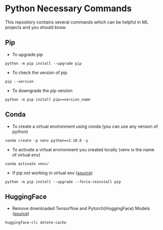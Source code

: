 # **Python Necessary Commands**

This repository contains several commands which can be helpful in ML projects and you should know.

## Pip

- To upgrade pip
```
python -m pip install --upgrade pip
```
- To check the version of pip
```
pip --version
```
- To downgrade the pip version
```
python -m pip install pip==version_name
```
## Conda

- To create a virtual environment using conda (you can use any version of python)
```
conda create -p venv python==3.10.0 -y
```
- To activate a virtual environment you created locally (venv is the name of virtual env)
```
conda activate venv/
```
- If pip not working in virtual env ([source](https://stackoverflow.com/questions/37220055/pip-fatal-error-in-launcher-unable-to-create-process-using))
```
python -m pip install --upgrade --force-reinstall pip
```

## HuggingFace

- Remove downloaded Tensorflow and Pytorch(HuggingFace) Models ([source](https://stackoverflow.com/questions/65037368/remove-downloaded-tensorflow-and-pytorchhugging-face-models))
```
huggingface-cli delete-cache
```
